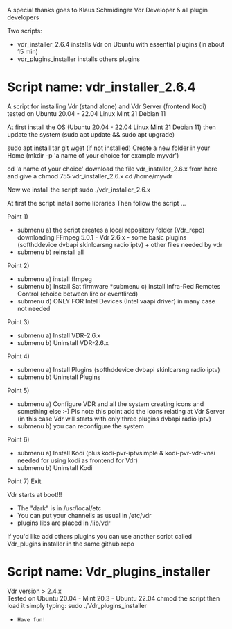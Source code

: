 A  special thanks goes to Klaus Schmidinger Vdr Developer & all plugin developers

Two scripts: 
- vdr_installer_2.6.4 installs Vdr on Ubuntu with essential plugins (in about 15 min)
- vdr_plugins_installer installs others plugins 
  
# Script name: vdr_installer_2.6.4
A script for installing Vdr (stand alone) and Vdr Server (frontend Kodi)
tested on Ubuntu 20.04 - 22.04 Linux Mint 21 Debian 11

At first install the OS (Ubuntu 20.04 - 22.04 Linux Mint 21 Debian 11)
then update the system (sudo apt update && sudo apt upgrade)

sudo apt install tar git wget (if not installed)
Create a new folder in your Home (mkdir -p 'a name of your choice for example myvdr')

cd 'a name of your choice'
download the file vdr_installer_2.6.x from here
and give a chmod 755 vdr_installer_2.6.x
cd /home/myvdr

Now we install the script
sudo ./vdr_installer_2.6.x

At first the script install some libraries
Then follow the script  ...

Point 1) 
* submenu a) the script creates a local repository folder (Vdr_repo) downloading FFmpeg 5.0.1 - Vdr 2.6.x - some basic plugins (softhddevice dvbapi skinlcarsng radio iptv) + other files needed by vdr
* submenu b) reinstall all

Point 2) 
* submenu a) install ffmpeg
* submenu b) Install Sat firmware
*submenu c) install Infra-Red Remotes Control (choice between lirc or eventlircd)
* submenu d) ONLY FOR Intel Devices (Intel vaapi driver) in many case not needed

Point 3) 
* submenu a) Install VDR-2.6.x
* submenu b) Uninstall VDR-2.6.x

Point 4) 
* submenu a) Install Plugins (softhddevice dvbapi skinlcarsng radio iptv)
* submenu b) Uninstall Plugins

Point 5) 
* submenu a) Configure VDR and all the system creating icons and something else :-)
  Pls note this point add the icons relating at Vdr Server (in this case Vdr will starts with only three plugins dvbapi radio iptv)
* submenu b) you can reconfigure the system

Point 6)
* submenu a) Install Kodi (plus kodi-pvr-iptvsimple & kodi-pvr-vdr-vnsi needed for using kodi as frontend for Vdr)
* submenu b) Uninstall Kodi

Point 7) Exit

Vdr starts at boot!!!
* The "dark" is in /usr/local/etc
* You can put your channells as usual in /etc/vdr
* plugins libs are placed in /lib/vdr

If you'd like add others plugins you can use another script called Vdr_plugins installer in the same github repo
    
#    Script name: Vdr_plugins_installer
Vdr version > 2.4.x  
Tested on Ubuntu 20.04 - Mint 20.3 - Ubuntu 22.04
chmod the script
then load it simply typing: sudo ./Vdr_plugins_installer   

*     Have fun!
